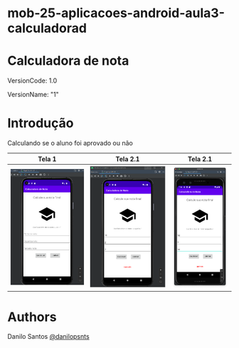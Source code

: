 # mob-25-aplicacoes-android-aula3-calculadorad

# Calculadora de nota
VersionCode: 1.0

VersionName: "1"

# Introdução
Calculando se o aluno foi aprovado ou não


| Tela 1     | Tela 2.1     |  Tela 2.1
| ------------- | ------------- | ------------- |
|![Aplicativo 1](readme_img/v1.png)|![Aplicativo 2](readme_img/v1.1.png)|![Aplicativo 2](readme_img/v1.1.1.png)


# Authors

Danilo Santos
[@danilopsnts](https://www.linkedin.com/in/danilopsnts/)